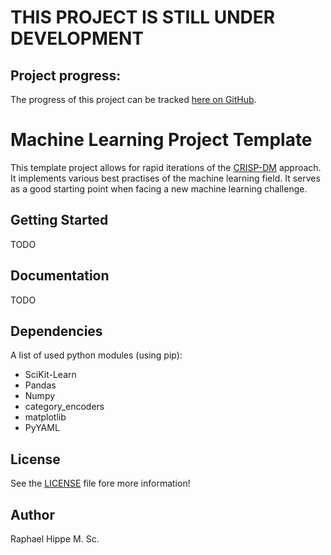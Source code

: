 # THIS PROJECT IS STILL UNDER DEVELOPMENT

## Project progress:
The progress of this project can be tracked [here on GitHub](https://github.com/RaphaelHippe/Machine-Learning-Project-Template/projects/1).

# Machine Learning Project Template
This template project allows for rapid iterations of the [CRISP-DM](https://en.wikipedia.org/wiki/Cross-industry_standard_process_for_data_mining) approach. It implements various best
practises of the machine learning field. It serves as a good starting point when
facing a new machine learning challenge.

## Getting Started
TODO
## Documentation
TODO

## Dependencies
A list of used python modules (using pip):
- SciKit-Learn
- Pandas
- Numpy
- category_encoders
- matplotlib
- PyYAML

## License
See the [LICENSE](https://github.com/RaphaelHippe/Machine-Learning-Project-Template/blob/master/LICENSE) file fore more information!

## Author
Raphael Hippe M. Sc.
